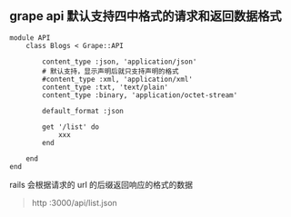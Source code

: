 ## grape api 默认支持四中格式的请求和返回数据格式

```
module API
	class Blogs < Grape::API

		content_type :json, 'application/json'
		# 默认支持，显示声明后就只支持声明的格式
		#content_type :xml, 'application/xml'
		content_type :txt, 'text/plain'
		content_type :binary, 'application/octet-stream'

		default_format :json

		get '/list' do
			xxx
		end

	end
end
```

rails 会根据请求的 url 的后缀返回响应的格式的数据

> http :3000/api/list.json

